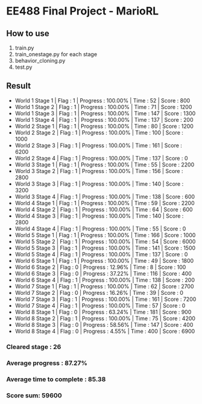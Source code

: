 # EE488 Final Project - MarioRL

## How to use

1. train.py
2. train_onestage.py for each stage
3. behavior_cloning.py
4. test.py

## Result
+ World 1 Stage 1 | Flag : 1 | Progress : 100.00% | Time :  52 | Score :    800
+ World 1 Stage 2 | Flag : 1 | Progress : 100.00% | Time :  71 | Score :   1200 
+ World 1 Stage 3 | Flag : 1 | Progress : 100.00% | Time : 147 | Score :   1300 
+ World 1 Stage 4 | Flag : 1 | Progress : 100.00% | Time : 137 | Score :    200 
+ World 2 Stage 1 | Flag : 1 | Progress : 100.00% | Time :  80 | Score :   1200 
+ World 2 Stage 2 | Flag : 1 | Progress : 100.00% | Time : 100 | Score :   1000 
+ World 2 Stage 3 | Flag : 1 | Progress : 100.00% | Time : 161 | Score :   6200 
+ World 2 Stage 4 | Flag : 1 | Progress : 100.00% | Time : 137 | Score :      0 
+ World 3 Stage 1 | Flag : 1 | Progress : 100.00% | Time :  55 | Score :   2200 
+ World 3 Stage 2 | Flag : 1 | Progress : 100.00% | Time : 156 | Score :   2800 
+ World 3 Stage 3 | Flag : 1 | Progress : 100.00% | Time : 140 | Score :   3200 
+ World 3 Stage 4 | Flag : 1 | Progress : 100.00% | Time : 138 | Score :    600 
+ World 4 Stage 1 | Flag : 1 | Progress : 100.00% | Time :  59 | Score :   2200 
+ World 4 Stage 2 | Flag : 1 | Progress : 100.00% | Time :  64 | Score :    600 
+ World 4 Stage 3 | Flag : 1 | Progress : 100.00% | Time : 140 | Score :   2800 
+ World 4 Stage 4 | Flag : 1 | Progress : 100.00% | Time :  55 | Score :      0 
+ World 5 Stage 1 | Flag : 1 | Progress : 100.00% | Time : 166 | Score :   1000 
+ World 5 Stage 2 | Flag : 1 | Progress : 100.00% | Time :  54 | Score :   6000 
+ World 5 Stage 3 | Flag : 1 | Progress : 100.00% | Time : 141 | Score :   1500 
+ World 5 Stage 4 | Flag : 1 | Progress : 100.00% | Time : 137 | Score :      0 
+ World 6 Stage 1 | Flag : 1 | Progress : 100.00% | Time :  49 | Score :   1800 
+ World 6 Stage 2 | Flag : 0 | Progress :  12.96% | Time :   8 | Score :    100 
+ World 6 Stage 3 | Flag : 0 | Progress :  37.22% | Time : 116 | Score :    400 
+ World 6 Stage 4 | Flag : 1 | Progress : 100.00% | Time : 138 | Score :    200 
+ World 7 Stage 1 | Flag : 1 | Progress : 100.00% | Time :  62 | Score :   2700 
+ World 7 Stage 2 | Flag : 0 | Progress :  16.26% | Time :  39 | Score :      0 
+ World 7 Stage 3 | Flag : 1 | Progress : 100.00% | Time : 161 | Score :   7200 
+ World 7 Stage 4 | Flag : 1 | Progress : 100.00% | Time :  57 | Score :      0 
+ World 8 Stage 1 | Flag : 0 | Progress :  63.24% | Time : 181 | Score :    900 
+ World 8 Stage 2 | Flag : 1 | Progress : 100.00% | Time :  75 | Score :   4200 
+ World 8 Stage 3 | Flag : 0 | Progress :  58.56% | Time : 147 | Score :    400 
+ World 8 Stage 4 | Flag : 0 | Progress :   4.55% | Time : 400 | Score :   6900 
### Cleared stage : 26
### Average progress : 87.27%
### Average time to complete : 85.38
### Score sum: 59600